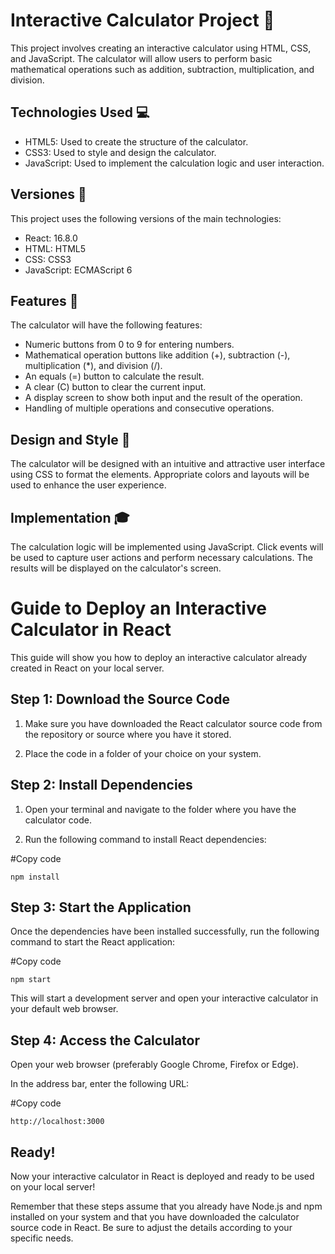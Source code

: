 # Interactive Calculator Project 📌

This project involves creating an interactive calculator using HTML, CSS, and JavaScript. The calculator will allow users to perform basic mathematical operations such as addition, subtraction, multiplication, and division.

## Technologies Used :computer:

- HTML5: Used to create the structure of the calculator.
- CSS3: Used to style and design the calculator.
- JavaScript: Used to implement the calculation logic and user interaction.

## Versiones :speech_balloon:

This project uses the following versions of the main technologies:

- React: 16.8.0
- HTML: HTML5
- CSS: CSS3
- JavaScript: ECMAScript 6

## Features :floppy_disk:

The calculator will have the following features:

- Numeric buttons from 0 to 9 for entering numbers.
- Mathematical operation buttons like addition (+), subtraction (-), multiplication (*), and division (/).
- An equals (=) button to calculate the result.
- A clear (C) button to clear the current input.
- A display screen to show both input and the result of the operation.
- Handling of multiple operations and consecutive operations.

## Design and Style :memo:

The calculator will be designed with an intuitive and attractive user interface using CSS to format the elements. Appropriate colors and layouts will be used to enhance the user experience.

## Implementation :mortar_board:

The calculation logic will be implemented using JavaScript. Click events will be used to capture user actions and perform necessary calculations. The results will be displayed on the calculator's screen.

# Guide to Deploy an Interactive Calculator in React

This guide will show you how to deploy an interactive calculator already created in React on your local server.

## Step 1: Download the Source Code

1. Make sure you have downloaded the React calculator source code from the repository or source where you have it stored.

2. Place the code in a folder of your choice on your system.

## Step 2: Install Dependencies

1. Open your terminal and navigate to the folder where you have the calculator code.

2. Run the following command to install React dependencies:

#Copy code
```
npm install
```

## Step 3: Start the Application
Once the dependencies have been installed successfully, run the following command to start the React application:


#Copy code

```
npm start
```

This will start a development server and open your interactive calculator in your default web browser.

## Step 4: Access the Calculator
Open your web browser (preferably Google Chrome, Firefox or Edge).

In the address bar, enter the following URL:

#Copy code

```
http://localhost:3000
```

## Ready!
Now your interactive calculator in React is deployed and ready to be used on your local server!

Remember that these steps assume that you already have Node.js and npm installed on your system and that you have downloaded the calculator source code in React. Be sure to adjust the details according to your specific needs.
